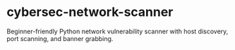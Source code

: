 # cybersec-network-scanner
Beginner-friendly Python network vulnerability scanner with host discovery, port scanning, and banner grabbing.
